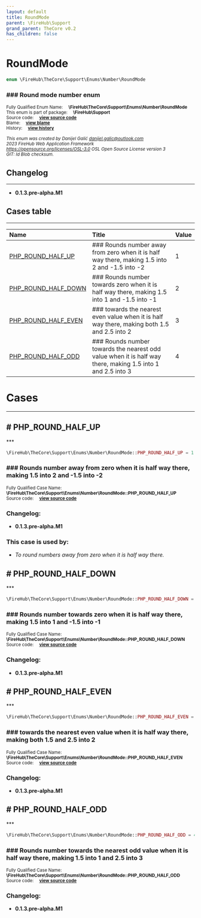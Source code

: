 ```yaml
---
layout: default
title: RoundMode
parent: \FireHub\Support
grand_parent: TheCore v0.2
has_children: false
---
```


<link rel="stylesheet" type="text/css" href="/css/style.css" />

# RoundMode

```php
enum \FireHub\TheCore\Support\Enums\Number\RoundMode
```

### ### Round mode number enum

<sub>Fully Qualified Enum Name:  **\FireHub\TheCore\Support\Enums\Number\RoundMode**</sub><br>
<sub>This enum is part of package:  **\FireHub\Support**</sub><br>
<sub>Source code:  **[view source code](https://github.com/The-FireHub-Project/TheCore/blob/v1.0/src/support/enums/number/firehub.RoundMode.php#L23)**</sub><br>
<sub>Blame:  **[view blame](https://github.com/The-FireHub-Project/TheCore/blame/v1.0/src/support/enums/number/firehub.RoundMode.php)**</sub><br>
<sub>History:  **[view history](https://github.com/The-FireHub-Project/TheCore/commits/v1.0/src/support/enums/number/firehub.RoundMode.php)**</sub><br>

<sub>_This enum was created by Danijel Galić <danijel.galic@outlook.com>_</sub><br>
<sub>_2023 FireHub Web Application Framework_</sub><br>
<sub>_<https://opensource.org/licenses/OSL-3.0> OSL Open Source License version 3_</sub><br>
<sub>_GIT: $Id$ Blob checksum._</sub><br>

## Changelog
***

* **0.1.3.pre-alpha.M1** 


## Cases table
***

| Name  | Title | Value |
| :---  | :---  | :---  |
|<a href="#php_round_half_up">PHP_ROUND_HALF_UP</a>|### Rounds number away from zero when it is half way there, making 1.5 into 2 and -1.5 into -2|1|
|<a href="#php_round_half_down">PHP_ROUND_HALF_DOWN</a>|### Rounds number towards zero when it is half way there, making 1.5 into 1 and -1.5 into -1|2|
|<a href="#php_round_half_even">PHP_ROUND_HALF_EVEN</a>|### towards the nearest even value when it is half way there, making both 1.5 and 2.5 into 2|3|
|<a href="#php_round_half_odd">PHP_ROUND_HALF_ODD</a>|### Rounds number towards the nearest odd value when it is half way there, making 1.5 into 1 and 2.5 into 3|4|


# Cases
***


<h2><a name="php_round_half_up"># PHP_ROUND_HALF_UP</a></h2>
***

```php
\FireHub\TheCore\Support\Enums\Number\RoundMode::PHP_ROUND_HALF_UP = 1
```

### ### Rounds number away from zero when it is half way there, making 1.5 into 2 and -1.5 into -2

<sub>Fully Qualified Case Name:  **\FireHub\TheCore\Support\Enums\Number\RoundMode::PHP_ROUND_HALF_UP**</sub><br>
<sub>Source code:  **[view source code](https://github.com/The-FireHub-Project/TheCore/blob/v1.0/src/support/enums/number/firehub.RoundMode.php#L29)**</sub><br>

### Changelog:

* **0.1.3.pre-alpha.M1** 

### This case is used by:

* *To round numbers away from zero when it is half way there.*


<h2><a name="php_round_half_down"># PHP_ROUND_HALF_DOWN</a></h2>
***

```php
\FireHub\TheCore\Support\Enums\Number\RoundMode::PHP_ROUND_HALF_DOWN = 2
```

### ### Rounds number towards zero when it is half way there, making 1.5 into 1 and -1.5 into -1

<sub>Fully Qualified Case Name:  **\FireHub\TheCore\Support\Enums\Number\RoundMode::PHP_ROUND_HALF_DOWN**</sub><br>
<sub>Source code:  **[view source code](https://github.com/The-FireHub-Project/TheCore/blob/v1.0/src/support/enums/number/firehub.RoundMode.php#L35)**</sub><br>

### Changelog:

* **0.1.3.pre-alpha.M1** 

<h2><a name="php_round_half_even"># PHP_ROUND_HALF_EVEN</a></h2>
***

```php
\FireHub\TheCore\Support\Enums\Number\RoundMode::PHP_ROUND_HALF_EVEN = 3
```

### ### towards the nearest even value when it is half way there, making both 1.5 and 2.5 into 2

<sub>Fully Qualified Case Name:  **\FireHub\TheCore\Support\Enums\Number\RoundMode::PHP_ROUND_HALF_EVEN**</sub><br>
<sub>Source code:  **[view source code](https://github.com/The-FireHub-Project/TheCore/blob/v1.0/src/support/enums/number/firehub.RoundMode.php#L41)**</sub><br>

### Changelog:

* **0.1.3.pre-alpha.M1** 

<h2><a name="php_round_half_odd"># PHP_ROUND_HALF_ODD</a></h2>
***

```php
\FireHub\TheCore\Support\Enums\Number\RoundMode::PHP_ROUND_HALF_ODD = 4
```

### ### Rounds number towards the nearest odd value when it is half way there, making 1.5 into 1 and 2.5 into 3

<sub>Fully Qualified Case Name:  **\FireHub\TheCore\Support\Enums\Number\RoundMode::PHP_ROUND_HALF_ODD**</sub><br>
<sub>Source code:  **[view source code](https://github.com/The-FireHub-Project/TheCore/blob/v1.0/src/support/enums/number/firehub.RoundMode.php#L47)**</sub><br>

### Changelog:

* **0.1.3.pre-alpha.M1** 

